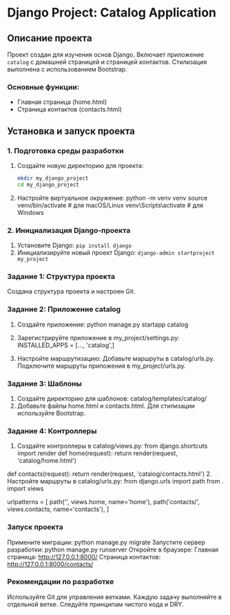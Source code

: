 # Django Project: Catalog Application

## Описание проекта
Проект создан для изучения основ Django. Включает приложение `catalog` с домашней страницей и страницей контактов. Стилизация выполнена с использованием Bootstrap. 

### Основные функции:
- Главная страница (home.html)
- Страница контактов (contacts.html)

## Установка и запуск проекта

### 1. Подготовка среды разработки
1. Создайте новую директорию для проекта:
   ```bash
   mkdir my_django_project
   cd my_django_project
2. Настройте виртуальное окружение:
  python -m venv venv
source venv/bin/activate  # для macOS/Linux
venv\Scripts\activate     # для Windows

### 2. Инициализация Django-проекта
1. Установите Django:
   `pip install django`
2. Инициализируйте новый проект Django:
   `django-admin startproject my_project`
### Задание 1: Структура проекта
Создана структура проекта и настроен Git.

### Задание 2: Приложение catalog
1. Создайте приложение:
python manage.py startapp catalog

2. Зарегистрируйте приложение в my_project/settings.py:
INSTALLED_APPS = [..., 'catalog',]

3. Настройте маршрутизацию:
  Добавьте маршруты в catalog/urls.py.
  Подключите маршруты приложения в my_project/urls.py.
### Задание 3: Шаблоны
1. Создайте директорию для шаблонов:
  catalog/templates/catalog/
2. Добавьте файлы home.html и contacts.html.
  Для стилизации используйте Bootstrap.
### Задание 4: Контроллеры
1. Создайте контроллеры в catalog/views.py:
  from django.shortcuts import render
  def home(request):
      return render(request, 'catalog/home.html')

  def contacts(request):
      return render(request, 'catalog/contacts.html')
2. Настройте маршруты в catalog/urls.py:
  from django.urls import path
  from . import views
  
  urlpatterns = [
      path('', views.home, name='home'),
      path('contacts/', views.contacts, name='contacts'),
  ]
### Запуск проекта
Примените миграции:
  python manage.py migrate
Запустите сервер разработки:
  python manage.py runserver
Откройте в браузере:
Главная страница: http://127.0.0.1:8000/
Страница контактов: http://127.0.0.1:8000/contacts/
### Рекомендации по разработке
Используйте Git для управления ветками.
Каждую задачу выполняйте в отдельной ветке.
Следуйте принципам чистого кода и DRY.


